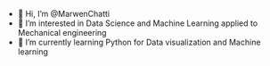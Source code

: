 - 👋 Hi, I’m @MarwenChatti
- 👀 I’m interested in Data Science and Machine Learning applied to Mechanical engineering
- 🌱 I’m currently learning Python for Data visualization and Machine learning

<!---
MarwenChatti/MarwenChatti is a ✨ special ✨ repository because its `README.md` (this file) appears on your GitHub profile.
You can click the Preview link to take a look at your changes.
--->
